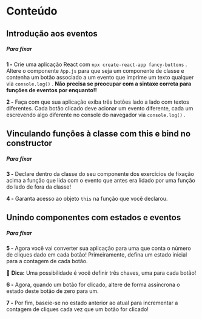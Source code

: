 # Conteúdo

## Introdução aos eventos

##### Para fixar

**1 -** Crie uma aplicação React com  `npx create-react-app fancy-buttons`  . Altere o componente  `App.js`  para que seja um componente de classe e contenha um botão associado a um evento que imprime um texto qualquer via  `console.log()`  .  **Não precisa se preocupar com a sintaxe correta para funções de eventos por enquanto!!**

**2 -** Faça com que sua aplicação exiba três botões lado a lado com textos diferentes. Cada botão clicado deve acionar um evento diferente, cada um escrevendo algo diferente no console do navegador via  `console.log()`  .

## Vinculando funções à classe com this e bind no constructor

##### Para fixar

**3 -** Declare dentro da classe do seu componente dos exercícios de fixação acima a função que lida com o evento que antes era lidado por uma função do lado de fora da classe!

**4 -** Garanta acesso ao objeto  `this`  na função que você declarou.

## Unindo componentes com estados e eventos

##### Para fixar

**5 -** Agora você vai converter sua aplicação para uma que conta o número de cliques dado em cada botão! Primeiramente, defina um estado inicial para a contagem de cada botão.

🦜  **Dica:** Uma possibilidade é você definir três chaves, uma para cada botão!

**6 -** Agora, quando um botão for clicado, altere de forma assíncrona o estado deste botão de zero para um.

**7 -** Por fim, baseie-se no estado anterior ao atual para incrementar a contagem de cliques cada vez que um botão for clicado!
